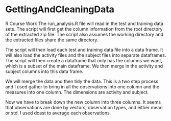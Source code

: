 # GettingAndCleaningData
R Course Work
The run_analysis.R file will read in the test and training data sets.  The script will first get the column information
from the root directory of the extracted zip file.  The script also assumes the working directory and the extracted files
share the same directory.

The script will then load each test and training data file into a data frame.  It will also load the activity files and 
the subject files into separate dataframes.  The script will then create a dataframe that only has the columns
we want, which is a subset of the main dataframe.  We then merge in the activity and subject columns into this data frame.

We will merge the data and then tidy the data.  This is a two step process and I used gather to bring in all the observations
into one column and the measures into one column.  The dimensions are activity and subject.

Now we have to break down the new column into three columns.  It seems that observations are done by vectors, observation types,
and either mean or std.  I used dcast to average each observations.
